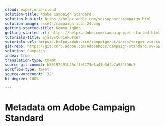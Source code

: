 ```yaml
---
cloud: experience-cloud
solution-title: Adobe Campaign Standard
solution-hub-url: https://helpx.adobe.com/se/support/campaign.html
solution-image: assets/campaign-icon-24.png
getting-started-title: Komma igång
getting-started-url: https://helpx.adobe.com/campaign/get-started.html
tutorials-title: Självstudiekurser
tutorials-url: https://helpx.adobe.com/campaign/kt/index/target-videos.html
git-repo: https://git.corp.adobe.com/AdobeDocs/campaign-standard.sv-SE
solution: Campaign
index: true
translation-type: tm+mt
source-git-commit: b80197491b45cff46273e1a41e3dfb7a939f96c5
workflow-type: tm+mt
source-wordcount: '32'
ht-degree: 100%

---
```



# Metadata om Adobe Campaign Standard
